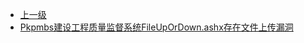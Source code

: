 * [上一级](docs/wy876_poc/)
* [Pkpmbs建设工程质量监督系统FileUpOrDown.ashx存在文件上传漏洞](docs/wy876_poc/Pkpmbs%E5%BB%BA%E8%AE%BE%E5%B7%A5%E7%A8%8B%E8%B4%A8%E9%87%8F%E7%9B%91%E7%9D%A3%E7%B3%BB%E7%BB%9F/Pkpmbs%E5%BB%BA%E8%AE%BE%E5%B7%A5%E7%A8%8B%E8%B4%A8%E9%87%8F%E7%9B%91%E7%9D%A3%E7%B3%BB%E7%BB%9FFileUpOrDown.ashx%E5%AD%98%E5%9C%A8%E6%96%87%E4%BB%B6%E4%B8%8A%E4%BC%A0%E6%BC%8F%E6%B4%9E.md)
